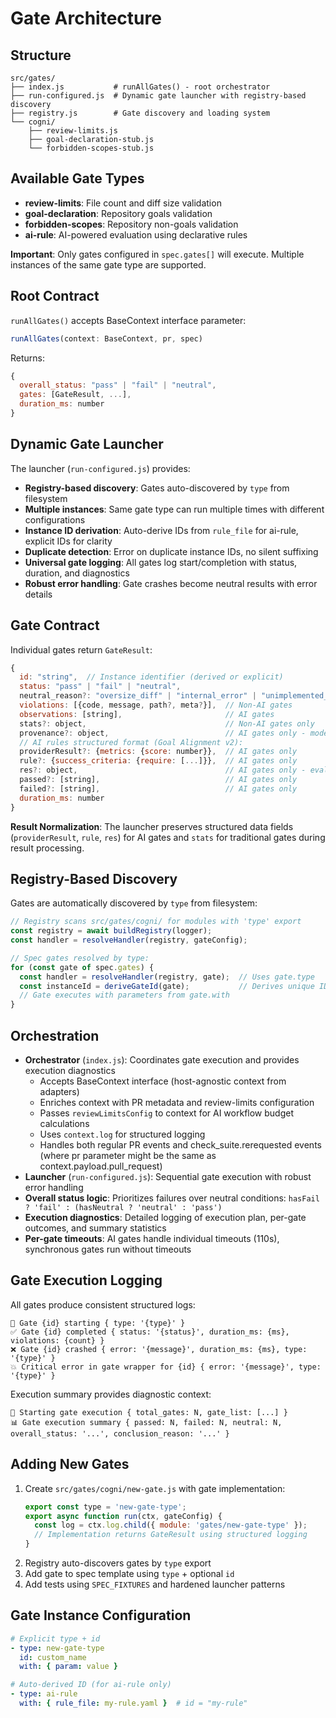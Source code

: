 # Gate Architecture

## Structure
```
src/gates/
├── index.js           # runAllGates() - root orchestrator
├── run-configured.js  # Dynamic gate launcher with registry-based discovery
├── registry.js        # Gate discovery and loading system
└── cogni/
    ├── review-limits.js
    ├── goal-declaration-stub.js
    └── forbidden-scopes-stub.js
```

## Available Gate Types
- **review-limits**: File count and diff size validation
- **goal-declaration**: Repository goals validation  
- **forbidden-scopes**: Repository non-goals validation
- **ai-rule**: AI-powered evaluation using declarative rules

**Important**: Only gates configured in `spec.gates[]` will execute. Multiple instances of the same gate type are supported.

## Root Contract
`runAllGates()` accepts BaseContext interface parameter:
```javascript
runAllGates(context: BaseContext, pr, spec)
```

Returns:
```javascript
{
  overall_status: "pass" | "fail" | "neutral",
  gates: [GateResult, ...],
  duration_ms: number
}
```

## Dynamic Gate Launcher
The launcher (`run-configured.js`) provides:
- **Registry-based discovery**: Gates auto-discovered by `type` from filesystem
- **Multiple instances**: Same gate type can run multiple times with different configurations
- **Instance ID derivation**: Auto-derive IDs from `rule_file` for ai-rule, explicit IDs for clarity
- **Duplicate detection**: Error on duplicate instance IDs, no silent suffixing
- **Universal gate logging**: All gates log start/completion with status, duration, and diagnostics
- **Robust error handling**: Gate crashes become neutral results with error details

## Gate Contract
Individual gates return `GateResult`:
```javascript
{
  id: "string",  // Instance identifier (derived or explicit)
  status: "pass" | "fail" | "neutral",
  neutral_reason?: "oversize_diff" | "internal_error" | "unimplemented_gate" | "wrapper_error" | ...,
  violations: [{code, message, path?, meta?}],  // Non-AI gates
  observations: [string],                       // AI gates
  stats?: object,                               // Non-AI gates only
  provenance?: object,                          // AI gates only - model config + audit info
  // AI rules structured format (Goal Alignment v2):
  providerResult?: {metrics: {score: number}},  // AI gates only
  rule?: {success_criteria: {require: [...]}},  // AI gates only
  res?: object,                                 // AI gates only - evaluation result
  passed?: [string],                            // AI gates only
  failed?: [string],                            // AI gates only
  duration_ms: number
}
```

**Result Normalization**: The launcher preserves structured data fields (`providerResult`, `rule`, `res`) for AI gates and `stats` for traditional gates during result processing.

## Registry-Based Discovery
Gates are automatically discovered by `type` from filesystem:
```javascript
// Registry scans src/gates/cogni/ for modules with 'type' export
const registry = await buildRegistry(logger);
const handler = resolveHandler(registry, gateConfig);

// Spec gates resolved by type:
for (const gate of spec.gates) {
  const handler = resolveHandler(registry, gate);  // Uses gate.type
  const instanceId = deriveGateId(gate);           // Derives unique ID
  // Gate executes with parameters from gate.with
}
```

## Orchestration
- **Orchestrator** (`index.js`): Coordinates gate execution and provides execution diagnostics
  - Accepts BaseContext interface (host-agnostic context from adapters)
  - Enriches context with PR metadata and review-limits configuration
  - Passes `reviewLimitsConfig` to context for AI workflow budget calculations
  - Uses `context.log` for structured logging
  - Handles both regular PR events and check_suite.rerequested events (where pr parameter might be the same as context.payload.pull_request)
- **Launcher** (`run-configured.js`): Sequential gate execution with robust error handling
- **Overall status logic**: Prioritizes failures over neutral conditions: `hasFail ? 'fail' : (hasNeutral ? 'neutral' : 'pass')`
- **Execution diagnostics**: Detailed logging of execution plan, per-gate outcomes, and summary statistics
- **Per-gate timeouts**: AI gates handle individual timeouts (110s), synchronous gates run without timeouts

## Gate Execution Logging
All gates produce consistent structured logs:
```
🚀 Gate {id} starting { type: '{type}' }
✅ Gate {id} completed { status: '{status}', duration_ms: {ms}, violations: {count} }
❌ Gate {id} crashed { error: '{message}', duration_ms: {ms}, type: '{type}' }
💥 Critical error in gate wrapper for {id} { error: '{message}', type: '{type}' }
```

Execution summary provides diagnostic context:
```
🎯 Starting gate execution { total_gates: N, gate_list: [...] }
📊 Gate execution summary { passed: N, failed: N, neutral: N, overall_status: '...', conclusion_reason: '...' }
```

## Adding New Gates
1. Create `src/gates/cogni/new-gate.js` with gate implementation:
   ```javascript
   export const type = 'new-gate-type';
   export async function run(ctx, gateConfig) {
     const log = ctx.log.child({ module: 'gates/new-gate-type' });
     // Implementation returns GateResult using structured logging
   }
   ```
2. Registry auto-discovers gates by `type` export
3. Add gate to spec template using `type` + optional `id`
4. Add tests using `SPEC_FIXTURES` and hardened launcher patterns

## Gate Instance Configuration
```yaml
# Explicit type + id
- type: new-gate-type
  id: custom_name
  with: { param: value }

# Auto-derived ID (for ai-rule only)  
- type: ai-rule
  with: { rule_file: my-rule.yaml }  # id = "my-rule"
```